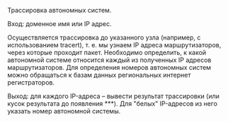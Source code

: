 Трассировка автономных систем. 

Вход: доменное имя или IP адрес. 

Осуществляется трассировка до указанного узла (например, с использованием tracert), т. е. мы 
узнаем IP адреса маршрутизаторов, через которые проходит пакет. Необходимо определить, к какой 
автономной системе относится каждый из полученных IP адресов маршрутизаторов. Для определения 
номеров автономных систем можно обращаться к базам данных региональных интернет регистраторов.

Выход: для каждого IP-адреса – вывести результат трассировки (или кусок результата до появления ***). 
Для "белых" IP-адресов из него указать номер автономной системы.
